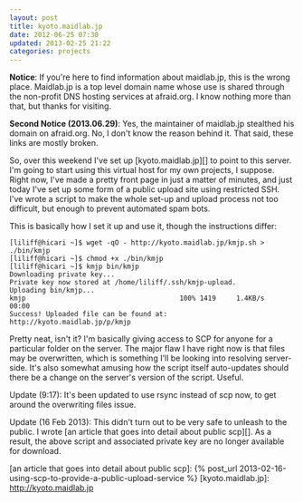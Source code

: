 ```yaml
---
layout: post
title: kyoto.maidlab.jp
date: 2012-06-25 07:30
updated: 2013-02-25 21:22
categories: projects
---
```

**Notice**: If you're here to find information about maidlab.jp, this is 
the wrong place. Maidlab.jp is a top level domain name whose use is shared 
through the non-profit DNS hosting services at afraid.org. I know nothing 
more than that, but thanks for visiting.

**Second Notice (2013.06.29)**: Yes, the maintainer of maidlab.jp stealthed 
his domain on afraid.org. No, I don't know the reason behind it. That said, 
these links are mostly broken.

So, over this weekend I've set up [kyoto.maidlab.jp][] to point to this 
server. I'm going to start using this virtual host for my own projects, I 
suppose. Right now, I've made a pretty front page in just a matter of 
minutes, and just today I've set up some form of a public upload site using 
restricted SSH. I've wrote a script to make the whole set-up and upload 
process not too difficult, but enough to prevent automated spam bots.

This is basically how I set it up and use it, though the instructions differ:

    [liliff@hicari ~]$ wget -qO - http://kyoto.maidlab.jp/kmjp.sh > ./bin/kmjp
    [liliff@hicari ~]$ chmod +x ./bin/kmjp
    [liliff@hicari ~]$ kmjp bin/kmjp 
    Downloading private key...
    Private key now stored at /home/liliff/.ssh/kmjp-upload.
    Uploading bin/kmjp...
    kmjp                                      100% 1419     1.4KB/s   00:00    
    Success! Uploaded file can be found at:
    http://kyoto.maidlab.jp/p/kmjp

Pretty neat, isn't it? I'm basically giving access to SCP for anyone for a 
particular folder on the server. The major flaw I have right now is that 
files may be overwritten, which is something I'll be looking into resolving 
server-side. It's also somewhat amusing how the script itself auto-updates 
should there be a change on the server's version of the script. Useful.

Update (9:17): It's been updated to use rsync instead of scp now, to get 
around the overwriting files issue.

Update (16 Feb 2013): This didn't turn out to be very safe to unleash to 
the public. I wrote [an article that goes into detail about public scp][]. 
As a result, the above script and associated private key are no longer available 
for download.

[an article that goes into detail about public scp]: {% post_url 2013-02-16-using-scp-to-provide-a-public-upload-service %}
[kyoto.maidlab.jp]: http://kyoto.maidlab.jp
